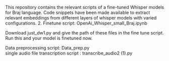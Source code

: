 This repository contains the relevant scripts of a fine-tuned Whisper models for Braj language. Code snippets have been made available to extract relevant embeddings from different layers of whisper models with varied configurations.
2. Finetune script: OpenAi_Whisper_small_Braj.ipynb         

Download just_dw1.py and give the path of these files in the fine tune script. Run this and your model is finetuned now.

   Data preprocessing script: Data_prep.py   
   single audio file transcription script : transcribe_audio2 (1).py
